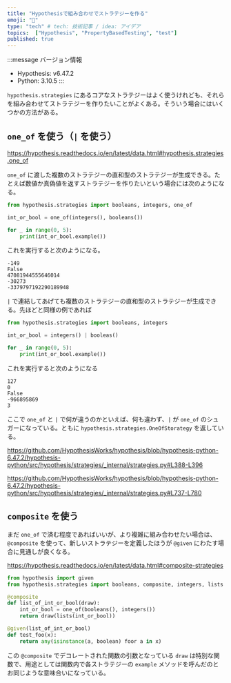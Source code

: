 ```yaml
---
title: "Hypothesisで組み合わせでストラテジーを作る"
emoji: "🐞"
type: "tech" # tech: 技術記事 / idea: アイデア
topics:  ["Hypothesis", "PropertyBasedTesting", "test"]
published: true
---
```


:::message
バージョン情報

* Hypothesis: v6.47.2
* Python: 3.10.5
:::

`hypothesis.strategies` にあるコアなストラテジーはよく使うけれども、それらを組み合わせてストラテジーを作りたいことがよくある。そういう場合にはいくつかの方法がある。

## `one_of` を使う（`|` を使う）

https://hypothesis.readthedocs.io/en/latest/data.html#hypothesis.strategies.one_of

`one_of` に渡した複数のストラテジーの直和型のストラテジーが生成できる。たとえば数値か真偽値を返すストラテジーを作りたいという場合には次のようになる。

```python
from hypothesis.strategies import booleans, integers, one_of

int_or_bool = one_of(integers(), booleans())

for _ in range(0, 5):
    print(int_or_bool.example())
```

これを実行すると次のようになる。

```console
-149
False
47081944555646014
-30273
-3379797192290189948
```

`|` で連結してあげても複数のストラテジーの直和型のストラテジーが生成できる。先ほどと同様の例であれば

```python
from hypothesis.strategies import booleans, integers

int_or_bool = integers() | booleas()

for _ in range(0, 5):
    print(int_or_bool.example())
```

これを実行すると次のようになる

```console
127
0
False
-966895869
3
```

ここで `one_of` と `|` で何が違うのかといえば、何も違わず、`|` が `one_of` のシュガーになっている。ともに `hypothesis.strategies.OneOfStorategy` を返している。

https://github.com/HypothesisWorks/hypothesis/blob/hypothesis-python-6.47.2/hypothesis-python/src/hypothesis/strategies/_internal/strategies.py#L388-L396

https://github.com/HypothesisWorks/hypothesis/blob/hypothesis-python-6.47.2/hypothesis-python/src/hypothesis/strategies/_internal/strategies.py#L737-L780


## `composite` を使う

まだ `one_of` で済む程度であればいいが、より複雑に組み合わせたい場合は、 `@composite` を使って、新しいストラテジーを定義したほうが `@given` にわたす場合に見通しが良くなる。

https://hypothesis.readthedocs.io/en/latest/data.html#composite-strategies

```python
from hypothesis import given
from hypothesis.strategies import booleans, composite, integers, lists

@composite
def list_of_int_or_bool(draw):
    int_or_bool = one_of(booleans(), integers())
    return draw(lists(int_or_bool))

@given(list_of_int_or_bool)
def test_foo(x):
    return any(isinstance(a, boolean) foor a in x)
```

この `@composite` でデコレートされた関数の引数となっている `draw` は特別な関数で、用途としては関数内で各ストラテジーの `example` メソッドを呼んだのとお同じような意味合いになっている。
